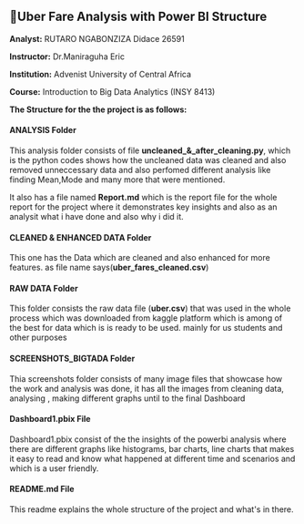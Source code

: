 ## 🚖Uber Fare Analysis with Power BI Structure
**Analyst:** RUTARO NGABONZIZA Didace   26591

**Instructor:** Dr.Maniraguha Eric

**Institution:** Advenist University of Central Africa

**Course:** Introduction to Big Data Analytics (INSY 8413)

**The Structure for the the project is as follows:**

#### ANALYSIS Folder

This analysis folder consists of file **uncleaned_&_after_cleaning.py**, which is the python codes shows how the uncleaned data was cleaned and also removed unneccessary data and also perfomed different analysis like finding Mean,Mode and many more that were mentioned.

It also has a file named **Report.md** which is the report file for the whole report for the project where it demonstrates key insights and also as an analysit what i have done and also why i did it.

#### CLEANED & ENHANCED DATA Folder

This one has the Data which are cleaned and also enhanced for more features.
as file name says(**uber_fares_cleaned.csv**)

#### RAW DATA Folder

This folder consists the raw data file (**uber.csv**) that was used in the whole process which was downloaded from kaggle platform which is among of the best for data which is is ready to be used. mainly for us students and other purposes

#### SCREENSHOTS_BIGTADA Folder

Thia screenshots folder consists of many image files that showcase how the work and analysis was done, it has all the images from cleaning data, analysing , making different graphs until to the final Dashboard

#### Dashboard1.pbix File

Dashboard1.pbix consist of the the insights of the powerbi analysis where there are different graphs like histograms, bar charts, line charts that makes it easy to read and know what happened at different time and scenarios and which is a user friendly.

#### README.md File

This readme explains the whole structure of the project and what's in there.
